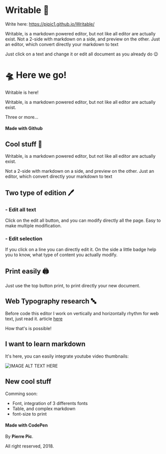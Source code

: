 # Writable 📝

Write here: https://pipic1.github.io/Writable/

Writable, is a markdown powered editor, but not like all editor are actually exist.
Not a 2-side with markdown on a side, and preview on the other. Just an editor, which convert directly your markdown to text

Just click on a text and change it or edit all document as you already do 😉 


# 🛸 Here we go!

Writable is here!

Writable, is a markdown powered editor, but not like all editor are actually exist.

Three or more...
#### Made with Github
## Cool stuff 🐙

Writable, is a markdown powered editor, but not like all editor are actually exist.

Not a 2-side with markdown on a side, and preview on the other. Just an editor, which convert directly your markdown to text
## Two type of edition 🖊️
### \- Edit all text

Click on the edit all button, and you can modify directly all the page. Easy to make multiple modification.
### \-  Edit selection

If you click on a line you can directly edit it. On the side a little badge help you to know, what type of content you actually modify.
## Print easily 🖨️

Just use the top button print, to print directly your new document.
## Web Typography research 🔤

Before code this editor I work on vertically and horizontally rhythm for web text, just read it. article [here](http://webtypography.net/3.2.1)

How that's is possible!
## I want to learn markdown

It's here, you can easily integrate youtube video thumbnails:

![IMAGE ALT TEXT HERE](https://img.youtube.com/vi/HUBNt18RFbo/0.jpg)
## New cool stuff

Comming soon:

  - Font, integration of 3 differents fonts 
  - Table, and complex markdown 
  - font-size to print
#### Made with **CodePen**

 By **Pierre Pic**.

All right reserved, 2018.

